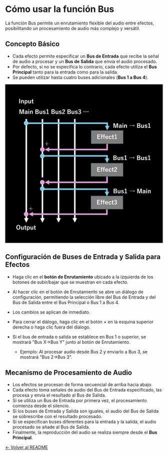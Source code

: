 # Cómo usar la función Bus

La función Bus permite un enrutamiento flexible del audio entre efectos, posibilitando un procesamiento de audio más complejo y versátil.

## Concepto Básico

- Cada efecto permite especificar un **Bus de Entrada** que recibe la señal de audio a procesar y un **Bus de Salida** que envía el audio procesado.
- Por defecto, si no se especifica lo contrario, cada efecto utiliza el **Bus Principal** tanto para la entrada como para la salida.
- Se pueden utilizar hasta cuatro buses adicionales (**Bus 1 a Bus 4**).

![Función Bus](../../../images/bus_function.png)

## Configuración de Buses de Entrada y Salida para Efectos

- Haga clic en el **botón de Enrutamiento** ubicado a la izquierda de los botones de subir/bajar que se muestran en cada efecto.
- Al hacer clic en el botón de Enrutamiento se abre un diálogo de configuración, permitiendo la selección libre del Bus de Entrada y del Bus de Salida entre el Bus Principal o Bus 1 a Bus 4.
- Los cambios se aplican de inmediato.
- Para cerrar el diálogo, haga clic en el botón × en la esquina superior derecha o haga clic fuera del diálogo.

- Si el bus de entrada o salida se establece en Bus 1 o superior, se mostrará "Bus X→Bus Y" junto al botón de Enrutamiento.
  - Ejemplo: Al procesar audio desde Bus 2 y enviarlo a Bus 3, se mostrará "Bus 2→Bus 3".

## Mecanismo de Procesamiento de Audio

- Los efectos se procesan de forma secuencial de arriba hacia abajo.
- Cada efecto toma señales de audio del Bus de Entrada especificado, las procesa y envía el resultado al Bus de Salida.
- Si se utiliza un Bus de Entrada por primera vez, el procesamiento comienza desde el silencio.
- Si los buses de Entrada y Salida son iguales, el audio del Bus de Salida se sobrescribe con el resultado procesado.
- Si se especifican buses diferentes para la entrada y la salida, el audio procesado se añade al Bus de Salida.
- Finalmente, la reproducción del audio se realiza siempre desde el **Bus Principal**.

[← Volver al README](README.md)
